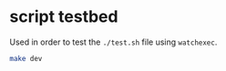 # script testbed
Used in order to test the `./test.sh` file using `watchexec`.

```bash
make dev
```
